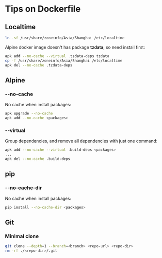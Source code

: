 # Tips on Dockerfile

## Localtime

```bash
ln -sf /usr/share/zoneinfo/Asia/Shanghai /etc/localtime
```

Alpine docker image doesn't has package **tzdata**, so need install first:

```bash
apk add --no-cache --virtual .tzdata-deps tzdata
cp -f /usr/share/zoneinfo/Asia/Shanghai /etc/localtime
apk del --no-cache .tzdata-deps
```

## Alpine

### --no-cache

No cache when install packages:

```bash
apk upgrade --no-cache
apk add --no-cache <packages>
```

### --virtual

Group dependencies, and remove all dependencies with just one command:

```bash
apk add --no-cache --virtual .build-deps <packages>
...
apk del --no-cache .build-deps
```

## pip

### --no-cache-dir

No cache when install packages:

```bash
pip install --no-cache-dir <packages>
```

## Git

### Minimal clone

```bash
git clone --depth=1 --branch=<branch> <repo-url> <repo-dir>
rm -rf ./<repo-dir>/.git
```
